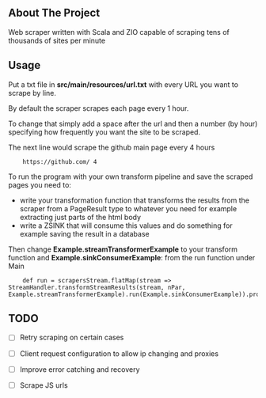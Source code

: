 ## About The Project

Web scraper written with Scala and ZIO capable of scraping tens of thousands of sites per minute

## Usage

Put a txt file in **src/main/resources/url.txt** with every URL you want to scrape by line.

By default the scraper scrapes each page every 1 hour.

To change that simply add a space after the url and then a number (by hour) specifying how frequently you want the site to be scraped.

The next line would scrape the github main page every 4 hours
```
    https://github.com/ 4
```


To run the program with your own transform pipeline and save the scraped pages you need to:

- write your transformation function that transforms the results from the scraper from a PageResult type to whatever you need for example extracting just parts of the html body
- write a ZSINK that will consume this values and do something for example saving the result in a database

Then change **Example.streamTransformerExample** to your transform function and **Example.sinkConsumerExample**: from the run function under Main

```
    def run = scrapersStream.flatMap(stream => StreamHandler.transformStreamResults(stream, nPar, Example.streamTransformerExample).run(Example.sinkConsumerExample)).provideLayer(defaultServices)

```

## TODO

- [ ] Retry scraping on certain cases
- [ ] Client request configuration to allow ip changing and proxies
- [ ] Improve error catching and recovery  
- [ ] Scrape JS urls  




